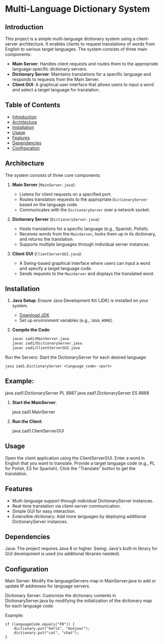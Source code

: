 # Multi-Language Dictionary System

## Introduction
This project is a simple multi-language dictionary system using a client-server architecture. It enables clients to request translations of words from English to various target languages. The system consists of three main components:
- **Main Server**: Handles client requests and routes them to the appropriate language-specific dictionary servers.
- **Dictionary Server**: Maintains translations for a specific language and responds to requests from the Main Server.
- **Client GUI**: A graphical user interface that allows users to input a word and select a target language for translation.

## Table of Contents
- [Introduction](#introduction)
- [Architecture](#architecture)
- [Installation](#installation)
- [Usage](#usage)
- [Features](#features)
- [Dependencies](#dependencies)
- [Configuration](#configuration)

## Architecture
The system consists of three core components:
1. **Main Server** (`MainServer.java`):  
   - Listens for client requests on a specified port.
   - Routes translation requests to the appropriate `DictionaryServer` based on the language code.
   - Communicates with the `DictionaryServer` over a network socket.

2. **Dictionary Server** (`DictionaryServer.java`):  
   - Hosts translations for a specific language (e.g., Spanish, Polish).
   - Receives words from the `MainServer`, looks them up in its dictionary, and returns the translation.
   - Supports multiple languages through individual server instances.

3. **Client GUI** (`ClientServerGUI.java`):  
   - A Swing-based graphical interface where users can input a word and specify a target language code.
   - Sends requests to the `MainServer` and displays the translated word.

## Installation
1. **Java Setup**: Ensure Java Development Kit (JDK) is installed on your system.
   - [Download JDK](https://www.oracle.com/java/technologies/javase-downloads.html)
   - Set up environment variables (e.g., `JAVA_HOME`).
   
2. **Compile the Code**:
   ```bash
   javac zad1/MainServer.java
   javac zad1/DictionaryServer.java
   javac zad1/ClientServerGUI.java

Run the Servers:
   Start the DictionaryServer for each desired language:

    java zad1.DictionaryServer <language_code> <port>

## Example:

java zad1.DictionaryServer PL 8887
java zad1.DictionaryServer ES 8888

1. **Start the MainServer**:

    java zad1.MainServer

2. **Run the Client**:

    java zad1.ClientServerGUI

## Usage

Open the client application using the ClientServerGUI.
Enter a word in English that you want to translate.
Provide a target language code (e.g., PL for Polish, ES for Spanish).
Click the "Translate" button to get the translation.

## Features

- Multi-language support through individual DictionaryServer instances.
- Real-time translation via client-server communication.
- Simple GUI for easy interaction.
- Extensible dictionary: Add more languages by deploying additional DictionaryServer instances.

## Dependencies

Java: The project requires Java 8 or higher.
Swing: Java's built-in library for GUI development is used (no additional libraries needed).

## Configuration

Main Server: Modify the languageServers map in MainServer.java to add or update IP addresses for language servers.

Dictionary Server: Customize the dictionary contents in DictionaryServer.java by modifying the initialization of the dictionary map for each language code.

Example:

    if (languageCode.equals("FR")) {
        dictionary.put("hello", "bonjour");
        dictionary.put("cat", "chat");
    }
